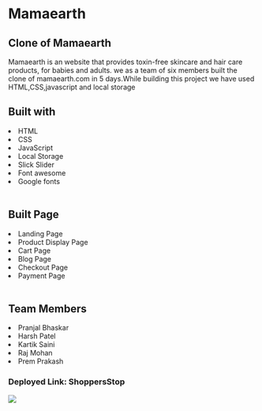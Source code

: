 <h1>Mamaearth</h1>
<h2>Clone of Mamaearth</h2>
<p>Mamaearth is an website that provides toxin-free skincare and hair care products, for babies and adults. we as a team of six members built the clone of mamaearth.com in 5 days.While building this project we have used HTML,CSS,javascript and local storage</p>

<h2>Built with</h2>
<li>HTML</li>
<li>CSS</li>
<li>JavaScript</li>
<li>Local Storage</li>
<li>Slick Slider</li>
<li>Font awesome</li>
<li>Google fonts</li>
<br>
<h2>Built Page</h2>
<li>Landing Page</li>
<li>Product Display Page</li>
<li>Cart Page</li>
<li>Blog Page</li>
<li>Checkout Page</li>
<li>Payment Page</li>
<br>


<h2>Team Members</h2>
<li><a href="https://github.com/pranjalbhaskar-27" style="text-decoration:none" target="_blank">Pranjal Bhaskar</a></li>

<li><a href="https://github.com/Harsh244007"style="text-decoration:none" target="_blank">Harsh Patel</a></li>

<li><a href="https://github.com/Kartiksaini88"style="text-decoration:none" target="_blank">Kartik Saini</a></li>

<li><a href="https://github.com/rajmohanreddy774"style="text-decoration:none" target="_blank">Raj Mohan</a></li>

<li><a href="https://github.com/Premprakas7"style="text-decoration:none" target="_blank">Prem Prakash</a></li>


<h3>Deployed Link: <a href="https://shoppersdemo.netlify.app/" style="text-decoration:none" target="_blank">ShoppersStop</a></h3>
<img src="https://camo.githubusercontent.com/df62234e510cc4b0001ff822c005f81de34aa421f2a52111d4c187a24eb372a7/68747470733a2f2f7777772e62696e672e636f6d2f696d616765732f626c6f623f626369643d53344b68616f576f465273455841"/>
